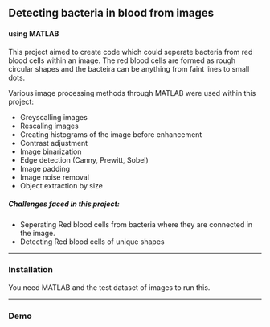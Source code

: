 ## Detecting bacteria in blood from images

#### using MATLAB


This project aimed to create code which could seperate bacteria from red blood cells 
within an image. The red blood cells are formed as rough circular shapes and the bacteira can be
anything from faint lines to small dots.

Various image processing methods through MATLAB were used within this project:

- Greyscalling images
- Rescaling images
- Creating histograms of the image before enhancement
- Contrast adjustment
- Image binarization
- Edge detection (Canny, Prewitt, Sobel)
- Image padding
- Image noise removal
- Object extraction by size

##### Challenges faced in this project: 
- Seperating Red blood cells from bacteria where they are connected in the image.
- Detecting Red blood cells of unique shapes


---
### Installation

You need MATLAB and the test dataset of images to run this.

---
### Demo 


